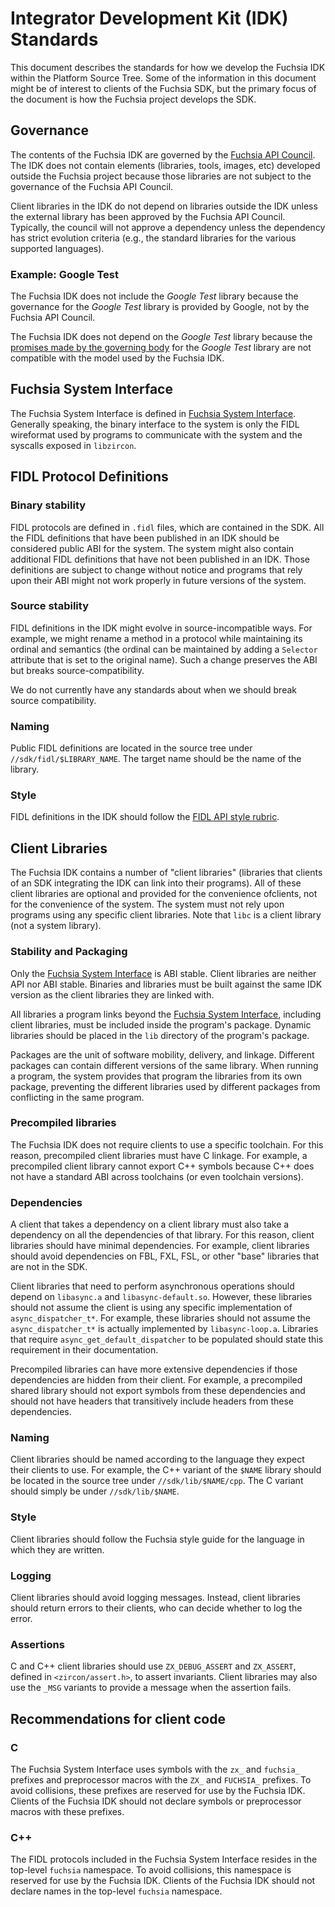 Integrator Development Kit (IDK) Standards
=============

This document describes the standards for how we develop the Fuchsia IDK within
the Platform Source Tree. Some of the information in this document might be of
interest to clients of the Fuchsia SDK, but the primary focus of the document is
how the Fuchsia project develops the SDK.

## Governance

The contents of the Fuchsia IDK are governed by the [Fuchsia API Council]. The
IDK does not contain elements (libraries, tools, images, etc) developed outside
the Fuchsia project because those libraries are not subject to the governance
of the Fuchsia API Council.

Client libraries in the IDK do not depend on libraries outside the IDK unless
the external library has been approved by the Fuchsia API Council. Typically,
the council will not approve a dependency unless the dependency has strict
evolution criteria (e.g., the standard libraries for the various supported
languages).

### Example: Google Test

The Fuchsia IDK does not include the _Google Test_ library because the
governance for the _Google Test_ library is provided by Google, not by the
Fuchsia API Council.

The Fuchsia IDK does not depend on the _Google Test_ library because the
[promises made by the governing body](https://abseil.io/about/philosophy#upgrade-support)
for the _Google Test_ library are not compatible with the model used by the
Fuchsia IDK.

## Fuchsia System Interface

The Fuchsia System Interface is defined in [Fuchsia System
Interface](/docs/concepts/packages/system.md). Generally speaking, the binary interface to the system
is only the FIDL wireformat used by programs to communicate with the system and the syscalls exposed
in `libzircon`.

## FIDL Protocol Definitions

### Binary stability

FIDL protocols are defined in `.fidl` files, which are contained in the SDK.
All the FIDL definitions that have been published in an IDK should be considered
public ABI for the system. The system might also contain additional FIDL
definitions that have not been published in an IDK. Those definitions are
subject to change without notice and programs that rely upon their ABI might not
work properly in future versions of the system.

### Source stability

FIDL definitions in the IDK might evolve in source-incompatible ways. For
example, we might rename a method in a protocol while maintaining its ordinal
and semantics (the ordinal can be maintained by adding a `Selector` attribute
that is set to the original name). Such a change preserves the ABI but breaks
source-compatibility.

We do not currently have any standards about when we should break source
compatibility.

### Naming

Public FIDL definitions are located in the source tree under
`//sdk/fidl/$LIBRARY_NAME`.
The target name should be the name of the library.

### Style

FIDL definitions in the IDK should follow the [FIDL API style rubric].

## Client Libraries

The Fuchsia IDK contains a number of "client libraries" (libraries that clients of an SDK integrating
the IDK can link into their programs). All of these client libraries are optional
and provided for the convenience ofclients, not for the convenience of the system.
The system must not rely upon programs using any specific client libraries.
Note that `libc` is a client library (not a system library).

### Stability and Packaging

Only the [Fuchsia System Interface](#fuchsia_system_interface) is ABI stable. Client libraries are
neither API nor ABI stable. Binaries and libraries must be built against the same IDK version as the
client libraries they are linked with.

All libraries a program links beyond the [Fuchsia System Interface](#fuchsia_system_interface),
including client libraries, must be included inside the program's package. Dynamic libraries should
be placed in the `lib` directory of the program's package.

Packages are the unit of software mobility, delivery, and linkage. Different packages can contain
different versions of the same library.  When running a program, the system provides that program
the libraries from its own package, preventing the different libraries used by different packages
from conflicting in the same program.


### Precompiled libraries

The Fuchsia IDK does not require clients to use a specific toolchain. For this reason, precompiled
client libraries must have C linkage. For example, a precompiled client library cannot export C++
symbols because C++ does not have a standard ABI across toolchains (or even toolchain versions).

### Dependencies

A client that takes a dependency on a client library must also take a dependency
on all the dependencies of that library. For this reason, client libraries
should have minimal dependencies. For example, client libraries should avoid
dependencies on FBL, FXL, FSL, or other "base" libraries that are not in
the SDK.

Client libraries that need to perform asynchronous operations should depend on
`libasync.a` and `libasync-default.so`. However, these libraries should not
assume the client is using any specific implementation of `async_dispatcher_t*`.
For example, these libraries should not assume the `async_dispatcher_t*` is
actually implemented by `libasync-loop.a`. Libraries that require
`async_get_default_dispatcher` to be populated should state this requirement in
their documentation.

Precompiled libraries can have more extensive dependencies if those dependencies
are hidden from their client. For example, a precompiled shared library should
not export symbols from these dependencies and should not have headers that
transitively include headers from these dependencies.

### Naming

Client libraries should be named according to the language they expect their
clients to use.
For example, the C++ variant of the `$NAME` library should be located in the
source tree under `//sdk/lib/$NAME/cpp`.
The C variant should simply be under `//sdk/lib/$NAME`.

### Style

Client libraries should follow the Fuchsia style guide for the language in which
they are written.

### Logging

Client libraries should avoid logging messages. Instead, client libraries should
return errors to their clients, who can decide whether to log the error.

### Assertions

C and C++ client libraries should use `ZX_DEBUG_ASSERT` and `ZX_ASSERT`, defined
in `<zircon/assert.h>`, to assert invariants. Client libraries may also use the
`_MSG` variants to provide a message when the assertion fails.

## Recommendations for client code

### C

The Fuchsia System Interface uses symbols with the `zx_` and `fuchsia_` prefixes and
preprocessor macros with the `ZX_` and `FUCHSIA_` prefixes. To avoid collisions, these
prefixes are reserved for use by the Fuchsia IDK. Clients of the Fuchsia IDK should not
declare symbols or preprocessor macros with these prefixes.

### C++

The FIDL protocols included in the Fuchsia System Interface resides in the top-level
`fuchsia` namespace. To avoid collisions, this namespace is reserved for use by the
Fuchsia IDK. Clients of the Fuchsia IDK should not declare names in the top-level
`fuchsia` namespace.

[Fuchsia API Council]: /docs/contribute/governance/api_council.md
[FIDL API style rubric]: /docs/development/languages/fidl/guides/style.md
